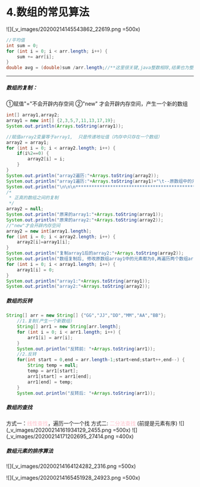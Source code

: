 # 4.数组的常见算法
![](_v_images/20200214145543862_22619.png =500x)
```java
//平均值
int sum = 0;
for (int i = 0; i < arr.length; i++) {
	sum += arr[i];
}
double avg = (double)sum /arr.length;//**这里很关键,java整数相除,结果也为整型,先将某个数改为double
```
***
##### 数组的复制：
①赋值"="不会开辟内存空间
②"new"  才会开辟内存空间，产生一个新的数组
```java
int[] array1,array2;
array1 = new int[] {2,3,5,7,11,13,17,19};
System.out.println(Arrays.toString(array1));

//赋值array2变量等于array1,  只是传递地址值（内存中只存在一个数组）
array2 = array1;
for (int i = 0; i < array2.length; i++) {
	if(i%2==0) {
		array2[i] = i;
	}
}
System.out.println("array2遍历:"+Arrays.toString(array2));
System.out.println("array1遍历:"+Arrays.toString(array1)+"\t--原数组中的元素被修改了,引用类型元素赋值“=”只传递地址值,一共就一份内存数组");
System.out.println("\n\n\n***********************************************");
/*
 * 正真的数组之间的复制
 */
array2 = null;
System.out.println("原来的array1:"+Arrays.toString(array1));
System.out.println("原来的array2:"+Arrays.toString(array2));
//"new"才会开辟内存空间 
array2 = new int[array1.length];
for (int i = 0; i < array2.length; i++) {
	array2[i]=array1[i];
}
System.out.println("复制array1后的array2:"+Arrays.toString(array2));
System.out.println("数组复制后, 修改原数组array1中的元素都为0,再遍历两个数组array1,2:");
for (int i = 0; i < array1.length; i++) {
	array1[i] = 0;
}
System.out.println("array1:"+Arrays.toString(array1));
System.out.println("array2:"+Arrays.toString(array2));
```
##### 数组的反转
```java
String[] arr = new String[] {"GG","JJ","DD","MM","AA","BB"};
	//1.复制(产生一个新数组)
	String[] arr1 = new String[arr.length];
	for (int i = 0; i < arr1.length; i++) {
		arr1[i] = arr[i];
	}
	System.out.println("反转前: "+Arrays.toString(arr1));
	//2.反转
	for(int start = 0,end = arr.length-1;start<end;start++,end--) {
		String temp = null;
		temp = arr1[start];
		arr1[start] = arr1[end];
		arr1[end] = temp;
	}
	System.out.println("反转后: "+Arrays.toString(arr1));
```
##### 数组的查找
方式一：<font color=pink>线性查找</font>，遍历一个一个找
方式二:   <font color=pink> 二分法查找</font> (前提是元素有序)
![](_v_images/20200214161934129_2455.png =500x)
![](_v_images/20200214171202695_27414.png =400x)
##### 数组元素的排序算法
![](_v_images/20200214164124282_2316.png =500x)

![](_v_images/20200214165451928_24923.png =500x)